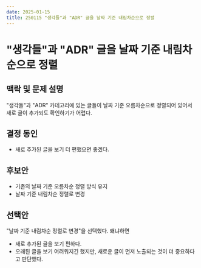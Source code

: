 ```yaml
---
date: 2025-01-15
title: 250115 "생각들"과 "ADR" 글을 날짜 기준 내림차순으로 정렬
---
```


# "생각들"과 "ADR" 글을 날짜 기준 내림차순으로 정렬

## 맥락 및 문제 설명

"생각들"과 "ADR" 카테고리에 있는 글들이 날짜 기준 오름차순으로 정렬되어 있어서 새로 글이 추가되도 확인하기가 어렵다.

## 결정 동인

* 새로 추가된 글을 보기 더 편했으면 좋겠다.

## 후보안

* 기존의 날짜 기준 오름차순 정렬 방식 유지
* 날짜 기준 내림차순 정렬로 변경

## 선택안

"날짜 기준 내림차순 정렬로 변경"을 선택했다. 왜냐하면

* 새로 추가된 글을 보기 편하다.
* 오래된 글을 보기 어려워지긴 했지만, 새로운 글이 먼저 노출되는 것이 더 중요하다고 판단했다.
